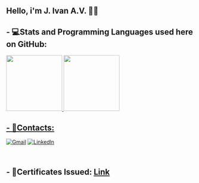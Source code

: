 ## Hello, i'm J. Ivan A.V. 👋🗿

## - 💻Stats and Programming Languages used here on GitHub:

<div>
  <a href="https://github.com/JIvanAV/">
  <img height="150em" src="https://github-readme-stats.vercel.app/api?username=JIvanAV&show_icons=true&theme=github_dark&include_all_commits=true&count_private=true"/>
  <img height="150em" src="https://github-readme-stats.vercel.app/api/top-langs/?username=JIvanAV&layout=compact&langs_count=7&theme=github_dark"/>
</div>

## - 📱Contacts:

[![Gmail](https://img.shields.io/badge/Gmail-D14836?style=for-the-badge&logo=gmail&logoColor=white)](https://mail.google.com/mail/u/0/?fs=1&tf=cm&source=mailto&to=joseivanabrantes@gmail.com)
[![Linkedln](https://img.shields.io/badge/LinkedIn-0077B5?style=for-the-badge&logo=linkedin&logoColor=white)](https://www.linkedin.com/in/jivanav)
    
<div/><br/>
    
## - 📂Certificates Issued: [Link](https://drive.google.com/drive/u/1/folders/1obKJBv34W6EzFWkXRQfsLP7_foL2EZhn)
